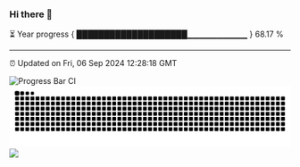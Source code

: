 ### Hi there 👋

⏳ Year progress { ████████████████████▁▁▁▁▁▁▁▁▁▁ } 68.17 %

---

⏰ Updated on Fri, 06 Sep 2024 12:28:18 GMT

![Progress Bar CI](https://github.com/liununu/liununu/workflows/Progress%20Bar%20CI/badge.svg)![](https://raw.githubusercontent.com/L1cardo/L1cardo/main/assets/github-contribution-grid-snake.svg)![](https://raw.githubusercontent.com/seesaws/seesaws/main/assets/github-contribution-grid-snake.svg)
